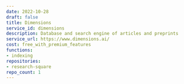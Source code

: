 ```yaml
---
date: 2022-10-28
draft: false
title: Dimensions
service_id: dimensions
description: Database and search engine of articles and preprints
service_url: https://www.dimensions.ai/
cost: free_with_premium_features
functions:
- indexing
repositories:
- research-square
repo_count: 1
---
```



